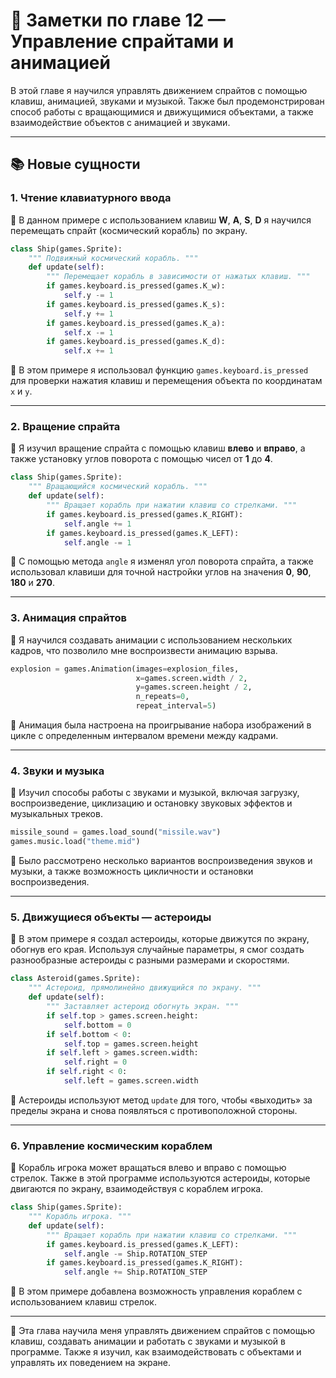 # 📝 Заметки по главе 12 — Управление спрайтами и анимацией

В этой главе я научился управлять движением спрайтов с помощью клавиш, анимацией, звуками и музыкой. Также был продемонстрирован способ работы с вращающимися и движущимися объектами, а также взаимодействие объектов с анимацией и звуками.

---

## 📚 Новые сущности

### 1. Чтение клавиатурного ввода

🔹 В данном примере с использованием клавиш **W**, **A**, **S**, **D** я научился перемещать спрайт (космический корабль) по экрану.

```python
class Ship(games.Sprite):
    """ Подвижный космический корабль. """
    def update(self):
        """ Перемещает корабль в зависимости от нажатых клавиш. """
        if games.keyboard.is_pressed(games.K_w):
            self.y -= 1
        if games.keyboard.is_pressed(games.K_s):
            self.y += 1
        if games.keyboard.is_pressed(games.K_a):
            self.x -= 1
        if games.keyboard.is_pressed(games.K_d):
            self.x += 1
```

🔹 В этом примере я использовал функцию `games.keyboard.is_pressed` для проверки нажатия клавиш и перемещения объекта по координатам `x` и `y`.

---

### 2. Вращение спрайта

🔹 Я изучил вращение спрайта с помощью клавиш **влево** и **вправо**, а также установку углов поворота с помощью чисел от **1** до **4**.

```python
class Ship(games.Sprite):
    """ Вращающийся космический корабль. """
    def update(self):
        """ Вращает корабль при нажатии клавиш со стрелками. """
        if games.keyboard.is_pressed(games.K_RIGHT):
            self.angle += 1
        if games.keyboard.is_pressed(games.K_LEFT):
            self.angle -= 1
```

🔹 С помощью метода `angle` я изменял угол поворота спрайта, а также использовал клавиши для точной настройки углов на значения **0**, **90**, **180** и **270**.

---

### 3. Анимация спрайтов

🔹 Я научился создавать анимации с использованием нескольких кадров, что позволило мне воспроизвести анимацию взрыва.

```python
explosion = games.Animation(images=explosion_files,
                            x=games.screen.width / 2,
                            y=games.screen.height / 2,
                            n_repeats=0,
                            repeat_interval=5)
```

🔹 Анимация была настроена на проигрывание набора изображений в цикле с определенным интервалом времени между кадрами.

---

### 4. Звуки и музыка

🔹 Изучил способы работы с звуками и музыкой, включая загрузку, воспроизведение, циклизацию и остановку звуковых эффектов и музыкальных треков.

```python
missile_sound = games.load_sound("missile.wav")
games.music.load("theme.mid")
```

🔹 Было рассмотрено несколько вариантов воспроизведения звуков и музыки, а также возможность цикличности и остановки воспроизведения.

---

### 5. Движущиеся объекты — астероиды

🔹 В этом примере я создал астероиды, которые движутся по экрану, обогнув его края. Используя случайные параметры, я смог создать разнообразные астероиды с разными размерами и скоростями.

```python
class Asteroid(games.Sprite):
    """ Астероид, прямолинейно движущийся по экрану. """
    def update(self):
        """ Заставляет астероид обогнуть экран. """
        if self.top > games.screen.height:
            self.bottom = 0
        if self.bottom < 0:
            self.top = games.screen.height
        if self.left > games.screen.width:
            self.right = 0
        if self.right < 0:
            self.left = games.screen.width
```

🔹 Астероиды используют метод `update` для того, чтобы «выходить» за пределы экрана и снова появляться с противоположной стороны.

---

### 6. Управление космическим кораблем

🔹 Корабль игрока может вращаться влево и вправо с помощью стрелок. Также в этой программе используются астероиды, которые двигаются по экрану, взаимодействуя с кораблем игрока.

```python
class Ship(games.Sprite):
    """ Корабль игрока. """
    def update(self):
        """ Вращает корабль при нажатии клавиш со стрелками. """
        if games.keyboard.is_pressed(games.K_LEFT):
            self.angle -= Ship.ROTATION_STEP
        if games.keyboard.is_pressed(games.K_RIGHT):
            self.angle += Ship.ROTATION_STEP
```

🔹 В этом примере добавлена возможность управления кораблем с использованием клавиш стрелок.

---

📌 Эта глава научила меня управлять движением спрайтов с помощью клавиш, создавать анимации и работать с звуками и музыкой в программе. Также я изучил, как взаимодействовать с объектами и управлять их поведением на экране.
